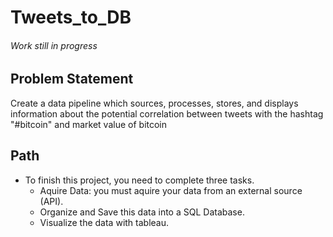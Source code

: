 # Tweets_to_DB
###### Work still in progress

## Problem Statement
Create a data pipeline which sources, processes, stores, and displays information about the potential correlation between tweets with the hashtag "#bitcoin" and market value of bitcoin

## Path
- To finish this project, you need to complete three tasks.
  - Aquire Data: you must aquire your data from an external source (API).
  - Organize and Save this data into a SQL Database.
  - Visualize the data with tableau.
